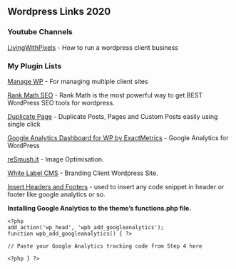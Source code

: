 ## Wordpress Links 2020

### **Youtube Channels**

[LivingWithPixels](https://www.youtube.com/channel/UC4rBpJF855RQuO8PrUVb68g) - How to run a wordpress client business

### **My Plugin Lists**
[Manage WP](https://managewp.com) - For managing multiple client sites

[Rank Math SEO](https://rankmath.com/) - Rank Math is the most powerful way to get BEST WordPress SEO tools for wordpress.

[Duplicate Page](https://wordpress.org/plugins/duplicate-page/) - Duplicate Posts, Pages and Custom Posts easily using single click

[Google Analytics Dashboard for WP by ExactMetrics](https://wordpress.org/plugins/google-analytics-dashboard-for-wp/) - Google Analytics for WordPress

[reSmush.it](https://resmush.it/) - Image Optimisation.

[White Label CMS](https://wordpress.org/plugins/white-label-cms/) - Branding Client Wordpress Site.

[Insert Headers and Footers](https://wordpress.org/plugins/insert-headers-and-footers/) - used to insert any code snippet in header or footer like google analytics or so.


**Installing Google Analytics to the theme’s functions.php file.**

~~~~
<?php
add_action('wp_head', 'wpb_add_googleanalytics');
function wpb_add_googleanalytics() { ?>
 
// Paste your Google Analytics tracking code from Step 4 here
 
<?php } ?>
~~~~

